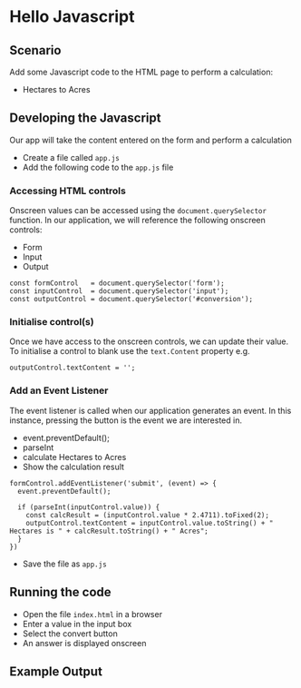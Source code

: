 # Hello Javascript

## Scenario

Add some Javascript code to the HTML page to perform a calculation:

* Hectares to Acres

 
## Developing the Javascript
 
Our app will take the content entered on the form and perform a calculation

 
* Create a file called `app.js`
* Add the following code to the `app.js` file

### Accessing HTML controls 

Onscreen values can be accessed using the `document.querySelector` function.
In our application, we will reference the following onscreen controls:

* Form
* Input
* Output


```
const formControl   = document.querySelector('form');
const inputControl  = document.querySelector('input');
const outputControl = document.querySelector('#conversion');
```

### Initialise control(s)

Once we have access to the onscreen controls, we can update their value.
To initialise a control to blank use the `text.Content` property e.g.

```
outputControl.textContent = '';
```

### Add an Event Listener

The event listener is called when our application generates an event.
In this instance, pressing the button is the event we are interested in.

* event.preventDefault();
* parseInt
* calculate Hectares to Acres
* Show the calculation result

```
formControl.addEventListener('submit', (event) => {
  event.preventDefault();

  if (parseInt(inputControl.value)) {
    const calcResult = (inputControl.value * 2.4711).toFixed(2);
    outputControl.textContent = inputControl.value.toString() + " Hectares is " + calcResult.toString() + " Acres";
  }
})
```

* Save the file as `app.js`

 
## Running the code
 
* Open the file `index.html` in a browser
* Enter a value in the input box
* Select the convert button
* An answer is displayed onscreen


## Example Output
 

